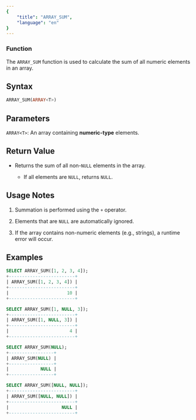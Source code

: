 ```yaml
---
{
    "title": "ARRAY_SUM",
    "language": "en"
}
---
```


### Function

The `ARRAY_SUM` function is used to calculate the sum of all numeric elements in an array.

## Syntax

```SQL
ARRAY_SUM(ARRAY<T>)
```

## Parameters

`ARRAY<T>`: An array containing **numeric-type** elements.

## Return Value

- Returns the sum of all non-`NULL` elements in the array.

    - If all elements are `NULL`, returns `NULL`.

## Usage Notes

1. Summation is performed using the `+` operator.

2. Elements that are `NULL` are automatically ignored.

3. If the array contains non-numeric elements (e.g., strings), a runtime error will occur.

## Examples

```SQL
SELECT ARRAY_SUM([1, 2, 3, 4]);
+-------------------------+
| ARRAY_SUM([1, 2, 3, 4]) |
+-------------------------+
|                      10 |
+-------------------------+

SELECT ARRAY_SUM([1, NULL, 3]); 
+-------------------------+
| ARRAY_SUM([1, NULL, 3]) |
+-------------------------+
|                       4 |
+-------------------------+

SELECT ARRAY_SUM(NULL);
+-----------------+
| ARRAY_SUM(NULL) |
+-----------------+
|            NULL |
+-----------------+

SELECT ARRAY_SUM([NULL, NULL]); 
+-------------------------+
| ARRAY_SUM([NULL, NULL]) |
+-------------------------+
|                    NULL |
+-------------------------+
```